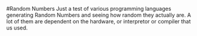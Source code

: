 #Random Numbers
Just a test of various programming languages generating Random Numbers and seeing how random they actually are. A lot of them are dependent on the hardware, or interpretor or compiler that us used.
